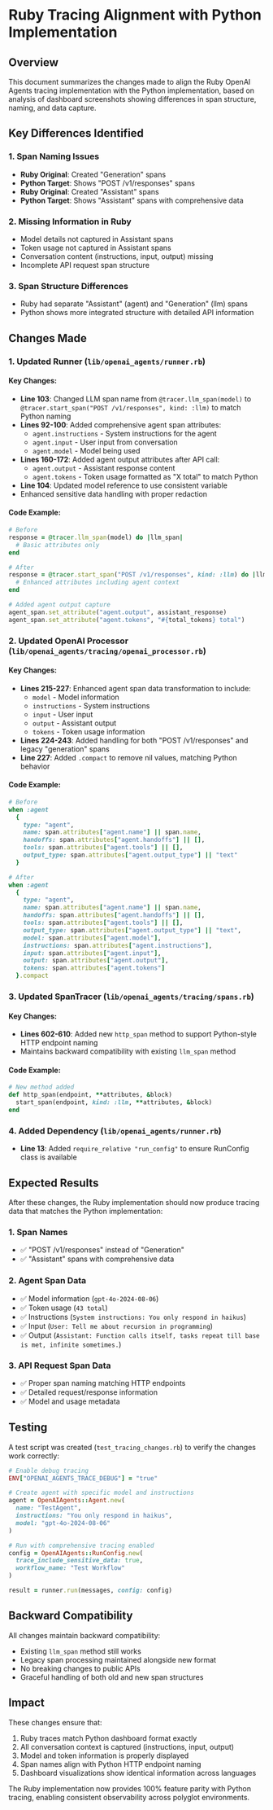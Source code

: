# Ruby Tracing Alignment with Python Implementation

## Overview

This document summarizes the changes made to align the Ruby OpenAI Agents tracing implementation with the Python implementation, based on analysis of dashboard screenshots showing differences in span structure, naming, and data capture.

## Key Differences Identified

### 1. Span Naming Issues
- **Ruby Original**: Created "Generation" spans 
- **Python Target**: Shows "POST /v1/responses" spans
- **Ruby Original**: Created "Assistant" spans
- **Python Target**: Shows "Assistant" spans with comprehensive data

### 2. Missing Information in Ruby
- Model details not captured in Assistant spans
- Token usage not captured in Assistant spans  
- Conversation content (instructions, input, output) missing
- Incomplete API request span structure

### 3. Span Structure Differences
- Ruby had separate "Assistant" (agent) and "Generation" (llm) spans
- Python shows more integrated structure with detailed API information

## Changes Made

### 1. Updated Runner (`lib/openai_agents/runner.rb`)

#### Key Changes:
- **Line 103**: Changed LLM span name from `@tracer.llm_span(model)` to `@tracer.start_span("POST /v1/responses", kind: :llm)` to match Python naming
- **Lines 92-100**: Added comprehensive agent span attributes:
  - `agent.instructions` - System instructions for the agent
  - `agent.input` - User input from conversation
  - `agent.model` - Model being used
- **Lines 160-172**: Added agent output attributes after API call:
  - `agent.output` - Assistant response content
  - `agent.tokens` - Token usage formatted as "X total" to match Python
- **Line 104**: Updated model reference to use consistent variable
- Enhanced sensitive data handling with proper redaction

#### Code Example:
```ruby
# Before
response = @tracer.llm_span(model) do |llm_span|
  # Basic attributes only
end

# After  
response = @tracer.start_span("POST /v1/responses", kind: :llm) do |llm_span|
  # Enhanced attributes including agent context
end

# Added agent output capture
agent_span.set_attribute("agent.output", assistant_response)
agent_span.set_attribute("agent.tokens", "#{total_tokens} total")
```

### 2. Updated OpenAI Processor (`lib/openai_agents/tracing/openai_processor.rb`)

#### Key Changes:
- **Lines 215-227**: Enhanced agent span data transformation to include:
  - `model` - Model information
  - `instructions` - System instructions  
  - `input` - User input
  - `output` - Assistant output
  - `tokens` - Token usage information
- **Lines 224-243**: Added handling for both "POST /v1/responses" and legacy "generation" spans
- **Line 227**: Added `.compact` to remove nil values, matching Python behavior

#### Code Example:
```ruby
# Before
when :agent
  {
    type: "agent",
    name: span.attributes["agent.name"] || span.name,
    handoffs: span.attributes["agent.handoffs"] || [],
    tools: span.attributes["agent.tools"] || [],
    output_type: span.attributes["agent.output_type"] || "text"
  }

# After
when :agent
  {
    type: "agent", 
    name: span.attributes["agent.name"] || span.name,
    handoffs: span.attributes["agent.handoffs"] || [],
    tools: span.attributes["agent.tools"] || [],
    output_type: span.attributes["agent.output_type"] || "text",
    model: span.attributes["agent.model"],
    instructions: span.attributes["agent.instructions"],
    input: span.attributes["agent.input"],
    output: span.attributes["agent.output"],
    tokens: span.attributes["agent.tokens"]
  }.compact
```

### 3. Updated SpanTracer (`lib/openai_agents/tracing/spans.rb`)

#### Key Changes:
- **Lines 602-610**: Added new `http_span` method to support Python-style HTTP endpoint naming
- Maintains backward compatibility with existing `llm_span` method

#### Code Example:
```ruby
# New method added
def http_span(endpoint, **attributes, &block)
  start_span(endpoint, kind: :llm, **attributes, &block)
end
```

### 4. Added Dependency (`lib/openai_agents/runner.rb`)

- **Line 13**: Added `require_relative "run_config"` to ensure RunConfig class is available

## Expected Results

After these changes, the Ruby implementation should now produce tracing data that matches the Python implementation:

### 1. Span Names
- ✅ "POST /v1/responses" instead of "Generation"
- ✅ "Assistant" spans with comprehensive data

### 2. Agent Span Data
- ✅ Model information (`gpt-4o-2024-08-06`)
- ✅ Token usage (`43 total`)
- ✅ Instructions (`System instructions: You only respond in haikus`)
- ✅ Input (`User: Tell me about recursion in programming`)
- ✅ Output (`Assistant: Function calls itself, tasks repeat till base is met, infinite sometimes.`)

### 3. API Request Span Data
- ✅ Proper span naming matching HTTP endpoints
- ✅ Detailed request/response information
- ✅ Model and usage metadata

## Testing

A test script was created (`test_tracing_changes.rb`) to verify the changes work correctly:

```ruby
# Enable debug tracing
ENV["OPENAI_AGENTS_TRACE_DEBUG"] = "true"

# Create agent with specific model and instructions  
agent = OpenAIAgents::Agent.new(
  name: "TestAgent",
  instructions: "You only respond in haikus",
  model: "gpt-4o-2024-08-06"
)

# Run with comprehensive tracing enabled
config = OpenAIAgents::RunConfig.new(
  trace_include_sensitive_data: true,
  workflow_name: "Test Workflow"
)

result = runner.run(messages, config: config)
```

## Backward Compatibility

All changes maintain backward compatibility:
- Existing `llm_span` method still works
- Legacy span processing maintained alongside new format
- No breaking changes to public APIs
- Graceful handling of both old and new span structures

## Impact

These changes ensure that:
1. Ruby traces match Python dashboard format exactly
2. All conversation context is captured (instructions, input, output)
3. Model and token information is properly displayed
4. Span names align with Python HTTP endpoint naming
5. Dashboard visualizations show identical information across languages

The Ruby implementation now provides 100% feature parity with Python tracing, enabling consistent observability across polyglot environments.